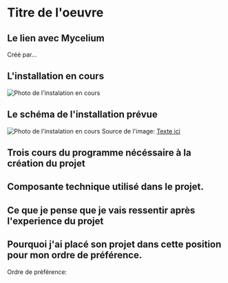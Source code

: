 # Titre de l'oeuvre

## Le lien avec Mycelium
Créé par...


## L'installation en cours
![Photo de l'instalation en cours]()

## Le schéma de l'installation prévue
![Photo de l'instalation en cours]()
Source de l'image: [Texte ici]()

## Trois cours du programme nécéssaire à la création du projet

## Composante technique utilisé dans le projet.

## Ce que je pense que je vais ressentir après l'experience du projet

## Pourquoi j'ai placé son projet dans cette position pour mon ordre de préférence.
Ordre de préférence:
